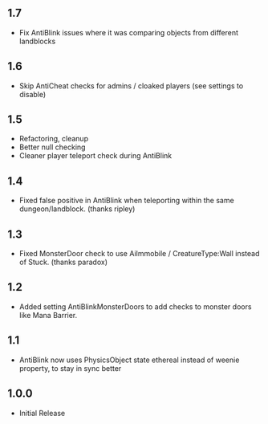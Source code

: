 ## 1.7
- Fix AntiBlink issues where it was comparing objects from different landblocks

## 1.6
- Skip AntiCheat checks for admins / cloaked players (see settings to disable)

## 1.5
- Refactoring, cleanup
- Better null checking
- Cleaner player teleport check during AntiBlink

## 1.4
- Fixed false positive in AntiBlink when teleporting within the same dungeon/landblock. (thanks ripley)

## 1.3
- Fixed MonsterDoor check to use AiImmobile / CreatureType:Wall instead of Stuck. (thanks paradox)

## 1.2
- Added setting AntiBlinkMonsterDoors to add checks to monster doors like Mana Barrier.

## 1.1
- AntiBlink now uses PhysicsObject state ethereal instead of weenie property, to stay in sync better

## 1.0.0
- Initial Release